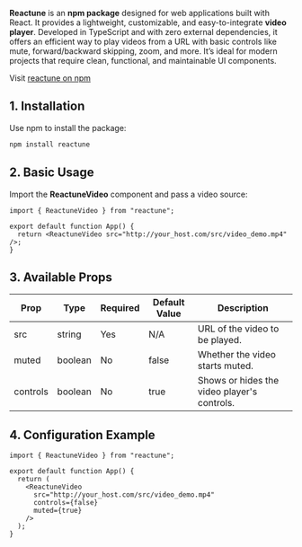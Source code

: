 **Reactune** is an **npm package** designed for web applications built with React. It provides a lightweight, customizable, and easy-to-integrate **video player**. Developed in TypeScript and with zero external dependencies, it offers an efficient way to play videos from a URL with basic controls like mute, forward/backward skipping, zoom, and more. It’s ideal for modern projects that require clean, functional, and maintainable UI components.

<span class='flex gap-[5px]'>Visit <a
    href="https://www.npmjs.com/package/reactune"
    target="\_blank"
    class="flex  text-secondary w-fit">reactune on npm
</a>
</span>

## 1. Installation

Use npm to install the package:

```bash
npm install reactune
```

## 2. Basic Usage

Import the **ReactuneVideo** component and pass a video source:

```tsx
import { ReactuneVideo } from "reactune";

export default function App() {
  return <ReactuneVideo src="http://your_host.com/src/video_demo.mp4" />;
}
```

## 3. Available Props

| Prop     | Type    | Required | Default Value | Description                                 |
| -------- | ------- | -------- | ------------- | ------------------------------------------- |
| src      | string  | Yes      | N/A           | URL of the video to be played.              |
| muted    | boolean | No       | false         | Whether the video starts muted.             |
| controls | boolean | No       | true          | Shows or hides the video player's controls. |

## 4. Configuration Example

```tsx
import { ReactuneVideo } from "reactune";

export default function App() {
  return (
    <ReactuneVideo
      src="http://your_host.com/src/video_demo.mp4"
      controls={false}
      muted={true}
    />
  );
}
```
